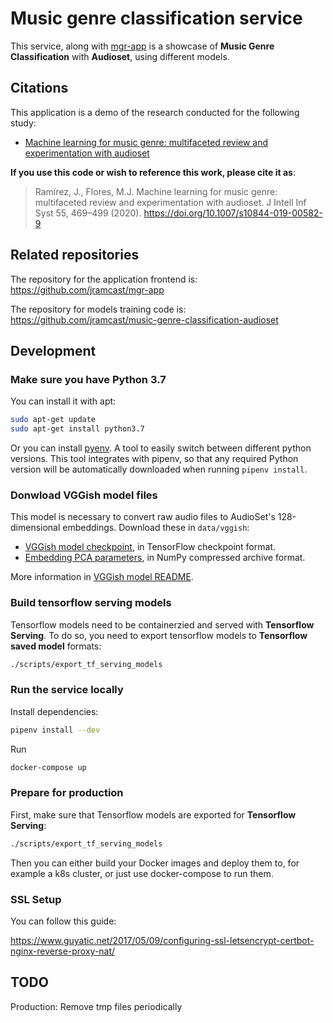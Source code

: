 # Music genre classification service

This service, along with [mgr-app](https://github.com/jramcast/mgr-app) is a showcase of **Music Genre Classification** with **Audioset**, using different models.

## Citations

This application is a demo of the research conducted for the following study:

* [Machine learning for music genre: multifaceted review and experimentation with audioset](https://link.springer.com/article/10.1007/s10844-019-00582-9)

**If you use this code or wish to reference this work, please cite it as**:

> Ramírez, J., Flores, M.J. Machine learning for music genre: multifaceted review and experimentation with audioset. J Intell Inf Syst 55, 469–499 (2020). https://doi.org/10.1007/s10844-019-00582-9

## Related repositories

The repository for the application frontend is: https://github.com/jramcast/mgr-app

The repository for models training code is: https://github.com/jramcast/music-genre-classification-audioset

## Development

### Make sure you have Python 3.7

You can install it with apt:

```sh
sudo apt-get update
sudo apt-get install python3.7
```

Or you can install [pyenv](https://github.com/pyenv/pyenv). A tool to easily switch between different python versions.
This tool integrates with pipenv, so that any required Python version will be automatically downloaded when running ```pipenv install```.

### Donwload VGGish model files

This model is necessary to convert raw audio files to AudioSet's 128-dimensional embeddings. Download these in `data/vggish`:

* [VGGish model checkpoint](https://storage.googleapis.com/audioset/vggish_model.ckpt),
  in TensorFlow checkpoint format.
* [Embedding PCA parameters](https://storage.googleapis.com/audioset/vggish_pca_params.npz),
  in NumPy compressed archive format.

More information in [VGGish model README](https://github.com/tensorflow/models/tree/master/research/audioset/vggish).

### Build tensorflow serving models

Tensorflow models need to be containerzied and served with **Tensorflow Serving**. To do so, you need to export tensorflow models to **Tensorflow saved model** formats:

```sh
./scripts/export_tf_serving_models
```

### Run the service locally

Install dependencies:

```sh
pipenv install --dev
```

Run

```sh
docker-compose up
```

### Prepare for production

First, make sure that Tensorflow models are exported for **Tensorflow Serving**:

```sh
./scripts/export_tf_serving_models
```

Then you can either build your Docker images and deploy them to, for example a k8s cluster, or just use docker-compose to run them.

### SSL Setup

You can follow this guide:

https://www.guyatic.net/2017/05/09/configuring-ssl-letsencrypt-certbot-nginx-reverse-proxy-nat/


## TODO

Production: Remove tmp files periodically
